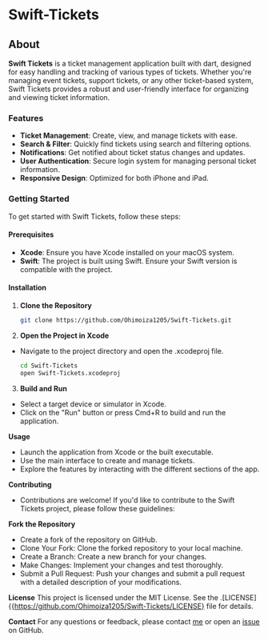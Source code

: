 # Swift-Tickets 

## About

**Swift Tickets** is a ticket management application built with dart, designed for easy handling and tracking of various types of tickets. Whether you're managing event tickets, support tickets, or any other ticket-based system, Swift Tickets provides a robust and user-friendly interface for organizing and viewing ticket information.

### Features

- **Ticket Management**: Create, view, and manage tickets with ease.
- **Search & Filter**: Quickly find tickets using search and filtering options.
- **Notifications**: Get notified about ticket status changes and updates.
- **User Authentication**: Secure login system for managing personal ticket information.
- **Responsive Design**: Optimized for both iPhone and iPad.

### Getting Started

To get started with Swift Tickets, follow these steps:

#### Prerequisites

- **Xcode**: Ensure you have Xcode installed on your macOS system.
- **Swift**: The project is built using Swift. Ensure your Swift version is compatible with the project.

#### Installation

1. **Clone the Repository**

   ```bash
   git clone https://github.com/Ohimoiza1205/Swift-Tickets.git

2. **Open the Project in Xcode**

- Navigate to the project directory and open the .xcodeproj file.

   ```bash
   cd Swift-Tickets
   open Swift-Tickets.xcodeproj

3. **Build and Run**

- Select a target device or simulator in Xcode.
- Click on the "Run" button or press Cmd+R to build and run the application.

**Usage**
- Launch the application from Xcode or the built executable.
- Use the main interface to create and manage tickets.
- Explore the features by interacting with the different sections of the app.

**Contributing**
- Contributions are welcome! If you'd like to contribute to the Swift Tickets project, please follow these guidelines:

**Fork the Repository**
- Create a fork of the repository on GitHub.
- Clone Your Fork: Clone the forked repository to your local machine.
- Create a Branch: Create a new branch for your changes.
- Make Changes: Implement your changes and test thoroughly.
- Submit a Pull Request: Push your changes and submit a pull request with a detailed description of your modifications.

**License**
This project is licensed under the MIT License. See the .[LICENSE]{{https://github.com/Ohimoiza1205/Swift-Tickets/LICENSE} file for details.

**Contact**
For any questions or feedback, please contact [me](https://github.com/Ohimoiza1205/) or open an [issue](https://github.com/Ohimoiza1205/Swift-Tickets/issues) on GitHub.
